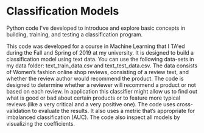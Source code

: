 # Classification Models
Python code I've developed to introduce and explore basic concepts in building, training, and testing a classification program.

This code was developed for a course in Machine Learning that I TA'ed during the Fall and Spring of 2019 at my university. It is designed to build a classification model using text data. You can use the following data-sets in my data folder: text_train_data.csv and text_test_data.csv. The data consists of Women’s fashion online shop reviews, consisting of a review text, and whether the review author would recommend the product. The code is designed to determine whether a reviewer will recommend a product or not based on each review. In application this classifier might allow us to find out what is good or bad about certain products or to feature more typical reviews (like a very critical and a very positive one). The code uses cross-validation to evaluate the results. It also uses a metric that’s appropriate for imbalanced classification (AUC). The code also inspect all models by visualizing the coefficients.
